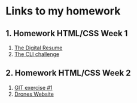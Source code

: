 # Links to my homework

## 1. Homework HTML/CSS Week 1

1.  [The Digital Resume](https://danijelcvit.github.io/HYF-Module-HTMLCSSGIT/Week1)
1.  [The CLI challenge](https://danijelcvit.github.io/HYF-Module-HTMLCSSGIT/Week1/commands.txt)

## 2. Homework HTML/CSS Week 2

1. [GIT exercise #1](https://danijelcvit.github.io/favorite-cmd-commands/)
2. [Drones Website](https://danijelcvit.github.io/HYF-Module-HTMLCSSGIT/Week2)
